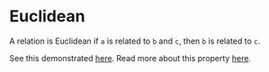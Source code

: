 # Euclidean

A relation is Euclidean if ```a``` is related to ```b``` and ```c```, then ```b``` is related to ```c```.

See this demonstrated [here](https://github.com/conjure-cp/conjure/blob/main/docs/notebooks/RelationDomains.ipynb).
Read more about this property [here](https://en.wikipedia.org/wiki/Euclidean_relation).

